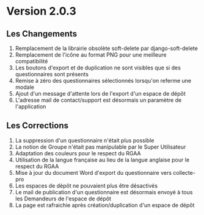 # Version 2.0.3

## Les Changements

1. Remplacement de la librairie obsolète soft-delete par django-soft-delete
2. Remplacement de l'icône au format PNG pour une meilleure compatibilité
3. Les boutons d'export et de duplication ne sont visibles que si des questionnaires sont présents
4. Remise à zéro des questionnaires sélectionnés lorsqu'on referme une modale
5. Ajout d'un message d'attente lors de l'export d'un espace de dépôt
6. L'adresse mail de contact/support est désormais un paramètre de l'application

## Les Corrections

1. La suppression d'un questionnaire n'était plus possible
2. La notion de Groupe n'était pas manipulable par le Super Utilisateur
3. Adaptation des couleurs pour le respect du RGAA
4. Utilisation de la langue française au lieu de la langue anglaise pour le respect du RGAA
5. Mise à jour du document Word d'export du questionnaire vers collecte-pro
6. Les espaces de dépôt ne pouvaient plus être désactivés
7. Le mail de publication d'un questionnaire est désormais envoyé à tous les Demandeurs de l'espace de dépôt
8. La page est rafraichie après création/duplication d'un espace de dépôt
